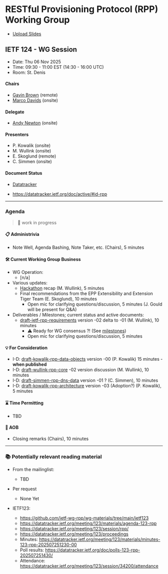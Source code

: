 
# RESTful Provisioning Protocol (RPP) Working Group

* [Upload Slides](https://datatracker.ietf.org/meeting/124/session/rpp)
<!-- * [Upload Slides](https://datatracker.ietf.org/meeting/124/session/xxxxxx/slides) -->

## IETF 124 - WG Session

* Date: Thu 06 Nov 2025  <!-- (to be [announced on Oct 3,2025](https://datatracker.ietf.org/meeting/important-dates/#IETF124)) -->
* Time: 09:30 - 11:00 EST (14:30 - 16:00 UTC) <!-- 90 minutes requested -->
* Room: St. Denis<!-- (https://datatracker.ietf.org/meeting/124/floor-plan?room=xxxx) -->

<!--
* [MeetEcho](https://meetings.conf.meetecho.com/ietf124/?session=34200) full client (with video)
* [OnSiteTool](https://meetecho.ietf.org/lite/?session=34200)
* [Minutes](https://notes.ietf.org/notes-ietf-124-rpp) 
-->
<!-- * [Published minutes](https://notes.ietf.org/s/notes-ietf-124-rpp) -->
<!-- * [Zulip](https://zulip.ietf.org/#narrow/stream/rpp) -->

#### Chairs

* [Gavin Brown](https://datatracker.ietf.org/person/gavin.brown@icann.org) (remote)
* [Marco Davids](https://datatracker.ietf.org/person/marco.davids@sidn.nl) (onsite)

#### Delegate

* [Andy Newton](https://datatracker.ietf.org/person/andy@hxr.us) (onsite)

#### Presenters
* P. Kowalik (onsite)
* M. Wullink (onsite)
* E. Skoglund (remote) <!-- * J. Gould (onsite) --> <!-- Eric will replace Jim ?? -->
* C. Simmen (onsite)

#### Document Status

* [Datatracker](https://datatracker.ietf.org/wg/rpp/documents/)
<!-- * [Github](https://github.com/ietf-wg-rpp/wg-materials/blob/main/rpp-document-status.md) -->
* https://datatracker.ietf.org/doc/active/#id-rpp

---
### Agenda
> 🚧 work in progress

#### 📋 Administrivia

* Note Well, Agenda Bashing, Note Taker, etc. (Chairs), 5 minutes

#### 🛠️ Current Working Group Business
* WG Operation:
  - [n/a] <!-- Deliverables / Milestones; roadmap (Chairs), 5 minutes -->
* Various updates:
  - [Hackathon](https://wiki.ietf.org/en/meeting/124/hackathon#restful-provisioning-protocol-rpp) recap (M. Wullink), 5 minutes <!-- Pawel or Maarten -->
  - Final recommendations from the EPP Extensibility and Extension Tiger Team (E. Skoglund), 10 minutes
    - Open mic for clarifying questions/discussion, 5 minutes (J. Gould will be present for Q&A)
* Deliverables / Milestones; current status and active documents:
  - [draft-ietf-rpp-requirements](https://datatracker.ietf.org/doc/draft-ietf-rpp-requirements/) version -02 delta to -01 (M. Wullink), 10 minutes <!-- Maarten or Pawel -->
    - ⚠️ Ready for WG consensus ?! (See [milestones](https://datatracker.ietf.org/wg/rpp/about/))
    - Open mic for clarifying questions/discussion, 5 minutes

<!-- TO DECIDE: when do we put them under 'Deliverables / Milestones; current status and active documents', when under 'For Consideration' ?? -->

#### 💡 For Consideration
  - I-D: [draft-kowalik-rpp-data-objects](https://datatracker.ietf.org/doc/draft-kowalik-rpp-data-objects) version -00 (P. Kowalik) 15 minutes - **when published**
  - I-D: [draft-wullink-rpp-core](https://datatracker.ietf.org/doc/draft-wullink-rpp-core/) -02 version discussion (M. Wullink), 10 minutes
  - I-D: [draft-simmen-rpp-dns-data](https://datatracker.ietf.org/doc/draft-simmen-rpp-dns-data/) version -01 ? (C. Simmen), 10 minutes
  - I-D: [draft-kowalik-rpp-architecture](https://datatracker.ietf.org/doc/draft-kowalik-rpp-architecture/) version -03 (Adoption?) (P. Kowalik), 5 minutes

#### ⌛️ Time Permitting
  - TBD

#### 🎤 AOB
* Closing remarks (Chairs), 10 minutes
  
---
### 📚 Potentially relevant reading material

* From the mailinglist:
  - TBD

* Per request 
  - None Yet

* IETF123:
  - https://github.com/ietf-wg-rpp/wg-materials/tree/main/ietf123
  - https://datatracker.ietf.org/meeting/123/materials/agenda-123-rpp
  - https://datatracker.ietf.org/meeting/123/session/rpp/
  - https://datatracker.ietf.org/meeting/123/proceedings
  - Minutes: https://datatracker.ietf.org/meeting/123/materials/minutes-123-rpp-202507251230-00
  - Poll results: https://datatracker.ietf.org/doc/polls-123-rpp-202507251430/
  - Attendance: https://datatracker.ietf.org/meeting/123/session/34200/attendance


